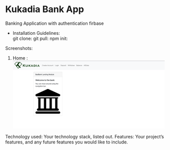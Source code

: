 # Kukadia Bank App

 Banking Application with authentication firbase

- Installation Guidelines:  
    git clone: 
    git pull:
    npm init:

Screenshots: 
1. Home :
![Alt text](https://github.com/kukadia/Kukadia-Bank/blob/dfc7246b29fa1f2385dcabe45be85ba058b2d73b/ReadmeSS/home.png?raw=true "Home")


Technology used: Your technology stack, listed out. 
Features: Your project’s features, and any future features you would like to include.
